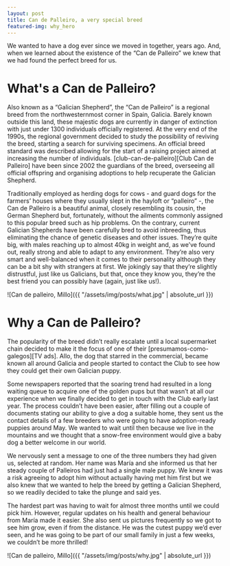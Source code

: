 ```yaml
---
layout: post
title: Can de Palleiro, a very special breed
featured-img: why_hero
---
```


We wanted to have a dog ever since we moved in together, years ago. And, when we learned about the existence of the “Can de Palleiro” we knew that we had found the perfect breed for us.

# What's a Can de Palleiro?

Also known as a “Galician Shepherd”, the “Can de Palleiro” is a regional breed from the northwesternmost corner in Spain, Galicia. Barely known outside this land, these majestic dogs are currently in danger of extinction with just under 1300 individuals officially registered. At the very end of the 1990s, the regional government decided to study the possibility of reviving the breed, starting a search for surviving specimens. An official breed standard was described allowing for the start of a raising project aimed at increasing the number of individuals. [club-can-de-palleiro][Club Can de Palleiro] have been since 2002 the guardians of the breed, overseeing all official offspring and organising adoptions to help recuperate the Galician Shepherd.

Traditionally employed as herding dogs for cows - and guard dogs for the farmers’ houses where they usually slept in the hayloft or “palleiro” -, the Can de Palleiro is a beautiful animal, closely resembling its cousin, the German Shepherd but, fortunately, without the ailments commonly assigned to this popular breed such as hip problems. On the contrary, current Galician Shepherds have been carefully bred to avoid inbreeding, thus eliminating the chance of genetic diseases and other issues. They’re quite big, with males reaching up to almost 40kg in weight and, as we’ve found out, really strong and able to adapt to any environment. They’re also very smart and well-balanced when it comes to their personality although they can be a bit shy with strangers at first. We jokingly say that they’re slightly distrustful, just like us Galicians, but that, once they know you, they’re the best friend you can possibly have (again, just like us!).

![Can de palleiro, Millo]({{ "/assets/img/posts/what.jpg" | absolute_url }})

# Why a Can de Palleiro?


The popularity of the breed didn’t really escalate until a local supermarket chain decided to make it the focus of one of their [presumamos-como-galegos][TV ads]. Allo, the dog that starred in the commercial, became known all around Galicia and people started to contact the Club to see how they could get their own Galician puppy.

Some newspapers reported that the soaring trend had resulted in a long waiting queue to acquire one of the golden pups but that wasn’t at all our experience when we finally decided to get in touch with the Club early last year. The process couldn’t have been easier, after filling out a couple of documents stating our ability to give a dog a suitable home, they sent us the contact details of a few breeders who were going to have adoption-ready puppies around May. We wanted to wait until then because we live in the mountains and we thought that a snow-free environment would give a baby dog a better welcome in our world.

We nervously sent a message to one of the three numbers they had given us, selected at random. Her name was María and she informed us that her steady couple of Palleiros had just had a single male puppy. We knew it was a risk agreeing to adopt him without actually having met him first but we also knew that we wanted to help the breed by getting a Galician Shepherd, so we readily decided to take the plunge and said yes.

The hardest part was having to wait for almost three months until we could pick him. However, regular updates on his health and general behaviour from María made it easier. She also sent us pictures frequently so we got to see him grow, even if from the distance. He was the cutest puppy we’d ever seen, and he was going to be part of our small family in just a few weeks, we couldn’t be more thrilled!

![Can de palleiro, Millo]({{ "/assets/img/posts/why.jpg" | absolute_url }})

[club-can-de-palleiro]: http://www.clubcandepalleiro.com
[presumamos-como-galegos]: https://www.youtube.com/watch?v=RyL9UsshT2A
